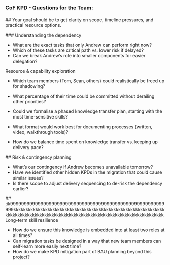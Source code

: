### CoF KPD - Questions for the Team:

#### 

\## Your goal should be to get clarity on scope, timeline pressures, and practical resource options.

\### Understanding the dependency

* What are the exact tasks that only Andrew can perform right now?
* Which of these tasks are critical path vs. lower risk if delayed?
* Can we break Andrew’s role into smaller components for easier delegation?

Resource \& capability exploration

* Which team members (Tom, Sean, others) could realistically be freed up for shadowing?
* What percentage of their time could be committed without derailing other priorities?





* Could we formalise a phased knowledge transfer plan, starting with the most time-sensitive skills?
* What format would work best for documenting processes (written, video, walkthrough tools)?
* How do we balance time spent on knowledge transfer vs. keeping up delivery pace?
  

\## Risk \& contingency planning

* What’s our contingency if Andrew becomes unavailable tomorrow?
* Have we identified other hidden KPDs in the migration that could cause similar issues?
* Is there scope to adjust delivery sequencing to de-risk the dependency earlier?



\## ;ik99999999999999999999999999999999999999999999999999999999999kkkkkkkkkkkkkkkkkkkkkkkkkkkkkkkkkkkkkkkkkkkkkkkkkkkkkkkkkkkkkkkkkkkkkkkkkkkkkkkkkkkkkkkkkkkkkkkkkkkkkkkkkkkkkkkkkkkkkkkkkkkkkkkLong-term skill resilience

* How do we ensure this knowledge is embedded into at least two roles at all times?
* Can migration tasks be designed in a way that new team members can self-learn more easily next time?
* How do we make KPD mitigation part of BAU planning beyond this project?
